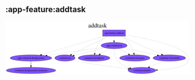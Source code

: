 ## :app-feature:addtask

<img src="../../resources/dependency_graphs/app-feature-addtask-dependency-graph-multiplatform-projects.svg">